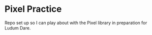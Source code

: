 # Pixel Practice
Repo set up so I can play about with the Pixel library in preparation for Ludum
Dare.
